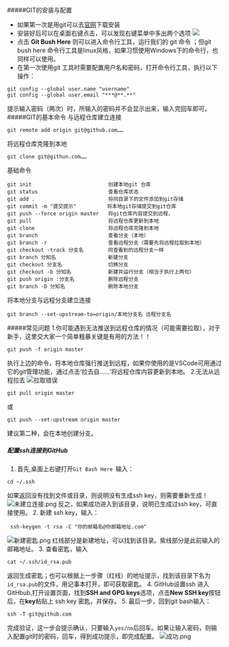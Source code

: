 #####GIT的安装与配置
- 如果第一次是用git可以去[官网](https://git-scm.com/)下载安装
- 安装好后可以在桌面右键点击，可以发现右键菜单中多出两个选项
![](https://upload-images.jianshu.io/upload_images/17728182-229c70a197d6c93e.png?imageMogr2/auto-orient/strip%7CimageView2/2/w/1240)
- 点击 **Git Bush Here** 则可以进入命令行工具，运行我们的 git 命令 ；但git bush here 命令行工具是linux风格，如果习惯使用Windows下的命令行，也同样可以使用。
- 在第一次使用git 工具时需要配置用户名和密码，打开命令行工具，执行以下操作：
```
git config --global user.name "username"
git config --global user.email "***@**.**"
```
提示输入密码（两次）时，所输入的密码并不会显示出来，输入完回车即可。
#####GIT的基本命令
与远程仓库建立连接
```
git remote add origin git@github.com……
```
将远程仓库克隆到本地
```
git clone git@githun.com……
```
基础命令
```
git init		                 创建本地git 仓库
git status   	                 查看仓库状态
git add . 		                 将同目录下的文件添加到git存储
git commit -m "提交提示"    	  将本地git存储提交到git仓库 
git push --force origin master   将git仓库内容提交到远程，
git pull	                     将远程仓库更新到本地
git clone	                     将远程仓库克隆到本地
git branch		                 查看分支（本地）
git branch -r	                 查看远程分支（需要先将远程拉取到本地）
git checkout -track 分支名        同查看到的远程分支一样
git branch 分知名		           新建分支
git checkout 分支名 		       切换分支
git checkout -b 分知名	           新建并运行分支（相当于执行上两句）
git push origin :分支名	       删除远程分支
git branch -D 分知名		       删除本地分支
```
将本地分支与远程分支建立连接
```
git branch --set-upstream-to=origin/本地分支名 远程分支名
```
#####常见问题
1.你可能遇到无法推送到远程仓库的情况（可能需要拉取），对于新手，这里交大家一个简单粗暴关键是有用的方法！！
```
git push -f origin master
```
执行上边的命令，将本地仓库强行推送到远程，如果你使用的是VSCode可用通过它的git管理功能，通过点击‘拉去自……’将远程仓库内容更新到本地。
2.无法从远程拉去
![拉取错误](https://upload-images.jianshu.io/upload_images/17728182-3403a4b8f6398f34.png?imageMogr2/auto-orient/strip%7CimageView2/2/w/1240)
```
git pull origin master
```
或
```
git push --set-upstream origin master
```
建议第二种，会在本地创建分支。
##### 配置ssh连接到GitHub
1. 首先,桌面上右键打开`Git Bash Here `输入：
```
cd ~/.ssh
```
如果返回没有找到文件或目录，则说明没有生成ssh key，则需要重新生成！
![未建立连接.png](https://upload-images.jianshu.io/upload_images/17728182-9d5cad2566fa6729.png?imageMogr2/auto-orient/strip%7CimageView2/2/w/1240)
反之，如果成功进入到该目录，说明已生成过ssh key，可直接使用。
2. 新建 ssh key，输入：
```
 ssh-keygen -t rsa -C "你的邮箱名@你邮箱地址.com"
```
![新建密匙.png](https://upload-images.jianshu.io/upload_images/17728182-2b3a7b74d7b65f8f.png?imageMogr2/auto-orient/strip%7CimageView2/2/w/1240)
红线部分是新建地址，可以找到该目录。紫线部分是此前输入的邮箱地址。
3. 查看密匙，输入
```
cat ~/.ssh/id_rsa.pub
```
返回生成密匙；也可以根据上一步骤（红线）的地址提示，找到该目录下名为`id_rsa.pub`的文件，用记事本打开，即可获取密匙。
4. GitHub设置ssh
进入GitHbub,打开设置页面，找到**SSH and GPG keys**选项，点击**New SSH key**按钮后，在**key**粘贴上 ssh key 密匙，并保存。
5. 最后一步，回到git bash输入：
```
ssh -T git@github.com
```
完成验证，这一步会提示确认，只要输入`yes/no`后回车。如果让输入密码，则输入配置git时的密码，回车，得到成功提示，即完成配置。
![成功.png](https://upload-images.jianshu.io/upload_images/17728182-c859512393c11569.png?imageMogr2/auto-orient/strip%7CimageView2/2/w/1240)